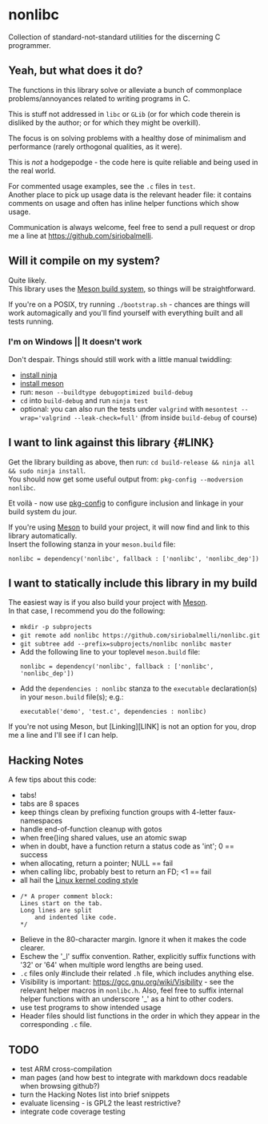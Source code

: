# nonlibc
Collection of standard-not-standard utilities for the discerning C programmer.


## Yeah, but what does it do?
The functions in this library solve or alleviate a bunch of commonplace
	problems/annoyances related to writing programs in C.

This is stuff not addressed in `libc` or `GLib`
	(or for which code therein is disliked by the author;
	or for which they might be overkill).

The focus is on solving problems with a healthy dose of minimalism
	and performance (rarely orthogonal qualities, as it were).

This is *not* a hodgepodge - the code here is quite reliable
	and being used in the real world.

For commented usage examples, see the `.c` files in `test`. \
Another place to pick up usage data is the relevant header file:
	it contains comments on usage and often has inline
	helper functions which show usage.

Communication is always welcome, feel free to send a pull request
	or drop me a line at <https://github.com/siriobalmelli>.


## Will it compile on my system?
Quite likely. \
This library uses the [Meson build system](http://mesonbuild.com/index.html),
	so things will be straightforward.

If you're on a POSIX, try running `./bootstrap.sh` - chances are things will work
	automagically and you'll find yourself with everything built and all tests running.

### I'm on Windows || It doesn't work
Don't despair. Things should still work with a little manual twiddling:

-	[install ninja](https://ninja-build.org/)
-	[install meson](http://mesonbuild.com/Getting-meson.html)
-	run: `meson --buildtype debugoptimized build-debug`
-	`cd` into `build-debug` and run `ninja test`
-	optional: you can also run the tests under `valgrind` with
		`mesontest --wrap='valgrind --leak-check=full'`
		(from inside `build-debug` of course)


## I want to link against this library {#LINK}
Get the library building as above, then run: `cd build-release && ninja all && sudo ninja install`. \
You should now get some useful output from: `pkg-config --modversion nonlibc`.

Et voilà - now use [pkg-config](https://www.freedesktop.org/wiki/Software/pkg-config/)
	to configure inclusion and linkage in your build system du jour.

If you're using [Meson](http://mesonbuild.com/index.html) to build your project,
	it will now find and link to this library automatically. \
Insert the following stanza in your `meson.build` file: 
```
nonlibc = dependency('nonlibc', fallback : ['nonlibc', 'nonlibc_dep'])
```


## I want to statically include this library in my build
The easiest way is if you also build your project with [Meson](http://mesonbuild.com/index.html). \
In that case, I recommend you do the following:
-	`mkdir -p subprojects`
-	`git remote add nonlibc https://github.com/siriobalmelli/nonlibc.git`
-	`git subtree add --prefix=subprojects/nonlibc nonlibc master`
-	Add the following line to your toplevel `meson.build` file:
	```
	nonlibc = dependency('nonlibc', fallback : ['nonlibc', 'nonlibc_dep'])
	```
-	Add the `dependencies : nonlibc` stanza to the `executable` declaration(s)
		in your `meson.build` file(s); e.g.:
	```
	executable('demo', 'test.c', dependencies : nonlibc)
	```

If you're not using Meson, but [Linking][LINK] is not an option for you,
	drop me a line and I'll see if I can help.


## Hacking Notes
A few tips about this code:
-	tabs!
-	tabs are 8 spaces
-	keep things clean by prefixing function groups with 4-letter faux-namespaces
-	handle end-of-function cleanup with gotos
-	when free()ing shared values, use an atomic swap
-	when in doubt, have a function return a status code as 'int'; 0 == success
-	when allocating, return a pointer; NULL == fail
-	when calling libc, probably best to return an FD; <1 == fail
-	all hail the [Linux kernel coding style](https://01.org/linuxgraphics/gfx-docs/drm/process/coding-style.html)
-	```
	/* A proper comment block:
	Lines start on the tab.
	Long lines are split
		and indented like code.
	*/
	```
-	Believe in the 80-character margin. Ignore it when it makes the code clearer.
-	Eschew the '_l' suffix convention.
	Rather, explicitly suffix functions with '32' or '64' when multiple word
		lengths are being used.
-	`.c` files only #include their related `.h` file, which includes anything else.
-	Visibility is important: <https://gcc.gnu.org/wiki/Visibility> - see the
		relevant helper macros in `nonlibc.h`.
	Also, feel free to suffix internal helper functions with an underscore '_'
		as a hint to other coders.
-	use test programs to show intended usage
-	Header files should list functions in the order in which they appear in the
		corresponding `.c` file.
	

## TODO
-	test ARM cross-compilation
-	man pages (and how best to integrate with markdown docs readable when browsing github?)
-	turn the Hacking Notes list into brief snippets
-	evaluate licensing - is GPL2 the least restrictive?
-	integrate code coverage testing

